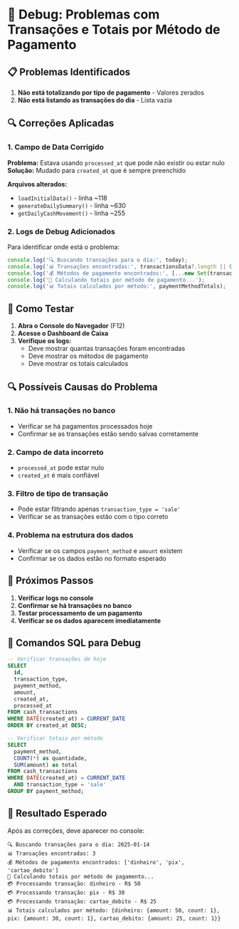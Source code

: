 # 🔧 Debug: Problemas com Transações e Totais por Método de Pagamento

## 📋 **Problemas Identificados**
1. **Não está totalizando por tipo de pagamento** - Valores zerados
2. **Não está listando as transações do dia** - Lista vazia

## 🔍 **Correções Aplicadas**

### 1. **Campo de Data Corrigido**
**Problema:** Estava usando `processed_at` que pode não existir ou estar nulo
**Solução:** Mudado para `created_at` que é sempre preenchido

**Arquivos alterados:**
- `loadInitialData()` - linha ~118
- `generateDailySummary()` - linha ~630
- `getDailyCashMovement()` - linha ~255

### 2. **Logs de Debug Adicionados**
Para identificar onde está o problema:

```typescript
console.log('🔍 Buscando transações para o dia:', today);
console.log('📊 Transações encontradas:', transactionsData?.length || 0);
console.log('💰 Métodos de pagamento encontrados:', [...new Set(transactionsData.map(t => t.payment_method))]);
console.log('🧮 Calculando totais por método de pagamento...');
console.log('📊 Totais calculados por método:', paymentMethodTotals);
```

## 🧪 **Como Testar**

1. **Abra o Console do Navegador** (F12)
2. **Acesse o Dashboard de Caixa**
3. **Verifique os logs:**
   - Deve mostrar quantas transações foram encontradas
   - Deve mostrar os métodos de pagamento
   - Deve mostrar os totais calculados

## 🔍 **Possíveis Causas do Problema**

### 1. **Não há transações no banco**
- Verificar se há pagamentos processados hoje
- Confirmar se as transações estão sendo salvas corretamente

### 2. **Campo de data incorreto**
- `processed_at` pode estar nulo
- `created_at` é mais confiável

### 3. **Filtro de tipo de transação**
- Pode estar filtrando apenas `transaction_type = 'sale'`
- Verificar se as transações estão com o tipo correto

### 4. **Problema na estrutura dos dados**
- Verificar se os campos `payment_method` e `amount` existem
- Confirmar se os dados estão no formato esperado

## 🔧 **Próximos Passos**

1. **Verificar logs no console**
2. **Confirmar se há transações no banco**
3. **Testar processamento de um pagamento**
4. **Verificar se os dados aparecem imediatamente**

## 📝 **Comandos SQL para Debug**

```sql
-- Verificar transações de hoje
SELECT 
  id, 
  transaction_type, 
  payment_method, 
  amount, 
  created_at,
  processed_at
FROM cash_transactions 
WHERE DATE(created_at) = CURRENT_DATE
ORDER BY created_at DESC;

-- Verificar totais por método
SELECT 
  payment_method,
  COUNT(*) as quantidade,
  SUM(amount) as total
FROM cash_transactions 
WHERE DATE(created_at) = CURRENT_DATE
  AND transaction_type = 'sale'
GROUP BY payment_method;
```

## 🎯 **Resultado Esperado**

Após as correções, deve aparecer no console:
```
🔍 Buscando transações para o dia: 2025-01-14
📊 Transações encontradas: 3
💰 Métodos de pagamento encontrados: ['dinheiro', 'pix', 'cartao_debito']
🧮 Calculando totais por método de pagamento...
💳 Processando transação: dinheiro - R$ 50
💳 Processando transação: pix - R$ 30
💳 Processando transação: cartao_debito - R$ 25
📊 Totais calculados por método: {dinheiro: {amount: 50, count: 1}, pix: {amount: 30, count: 1}, cartao_debito: {amount: 25, count: 1}}
```